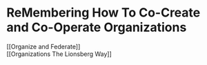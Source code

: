 # ReMembering How To Co-Create and Co-Operate Organizations

[[Organize and Federate]]  
[[Organizations The Lionsberg Way]]  